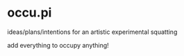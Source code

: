occu.pi
========

ideas/plans/intentions for an artistic experimental squatting

add everything to occupy anything!
